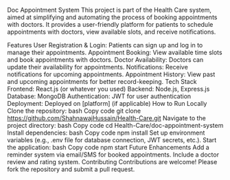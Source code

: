 Doc Appointment System
This project is part of the Health Care system, aimed at simplifying and automating the process of booking appointments with doctors. It provides a user-friendly platform for patients to schedule appointments with doctors, view available slots, and receive notifications.

Features
User Registration & Login: Patients can sign up and log in to manage their appointments.
Appointment Booking: View available time slots and book appointments with doctors.
Doctor Availability: Doctors can update their availability for appointments.
Notifications: Receive notifications for upcoming appointments.
Appointment History: View past and upcoming appointments for better record-keeping.
Tech Stack
Frontend: React.js (or whatever you used)
Backend: Node.js, Express.js
Database: MongoDB
Authentication: JWT for user authentication
Deployment: Deployed on [platform] (if applicable)
How to Run Locally
Clone the repository:
bash
Copy code
git clone https://github.com/ShahnawajHussain/Health-Care.git
Navigate to the project directory:
bash
Copy code
cd Health-Care/doc-appointment-system
Install dependencies:
bash
Copy code
npm install
Set up environment variables (e.g., .env file for database connection, JWT secrets, etc.).
Start the application:
bash
Copy code
npm start
Future Enhancements
Add a reminder system via email/SMS for booked appointments.
Include a doctor review and rating system.
Contributing
Contributions are welcome! Please fork the repository and submit a pull request.

